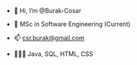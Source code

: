 - 👋 Hi, I’m @Burak-Cosar

- 🌱 MSc in Software Engineering (Current) 
- 📫 csr.burak@gmail.com

- 👨🏻‍💻 Java, SQL, HTML, CSS
